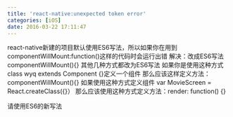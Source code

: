 ```yaml
---
title: 'react-native:unexpected token error'
categories: [iOS]
date: 2016-03-22 17:11:47
---
```


react-native新建的项目默认使用ES6写法，所以如果你在用到
 componentWillMount:function()这样的代码时会运行出错
   解决：改成ES6写法componentWillMount(){}
     其他几种方式都改为ES6写法
   如果你是使用这种方式
   class wyq extends Component {}定义一个组件
   那么应该这样定义方法：componentWillMount(){}
   如果使用这种方式定义组件
   var MovieScreen =  React.createClass({}）
   那么应该使用这种方式定义方法：render: function() {}

请使用ES6的新写法
